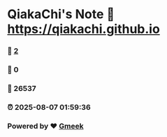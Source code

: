 # QiakaChi's Note :link: https://qiakachi.github.io 
### :page_facing_up: [2](https://qiakachi.github.io/tag.html) 
### :speech_balloon: 0 
### :hibiscus: 26537 
### :alarm_clock: 2025-08-07 01:59:36 
### Powered by :heart: [Gmeek](https://github.com/Meekdai/Gmeek)
